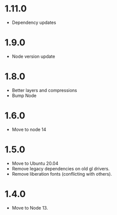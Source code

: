 # 1.11.0
- Dependency updates
# 1.9.0
- Node version update
# 1.8.0
- Better layers and compressions
- Bump Node

# 1.6.0
- Move to node 14

# 1.5.0
- Move to Ubuntu 20.04
- Remove legacy dependencies on old gl drivers.
- Remove liberation fonts (conflicting with others).

# 1.4.0
- Move to Node 13.

